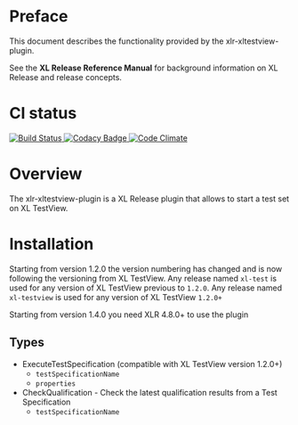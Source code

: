 # Preface #

This document describes the functionality provided by the xlr-xltestview-plugin.

See the **XL Release Reference Manual** for background information on XL Release and release concepts.


# CI status #

[![Build Status][xlr-xltestview-travis-image] ][xlr-xltestview-travis-url]
[![Codacy Badge][xlr-xltestview-codacy-image] ][xlr-xltestview-codacy-url]
[![Code Climate][xlr-xltestview-code-climate-image] ][xlr-xltestview-code-climate-url]

[xlr-xltestview-travis-image]: https://travis-ci.org/xebialabs-community/xlr-xltestview-plugin.svg?branch=master
[xlr-xltestview-travis-url]: https://travis-ci.org/xebialabs-community/xlr-xltestview-plugin
[xlr-xltestview-codacy-image]: https://api.codacy.com/project/badge/grade/27d1fc3f0d984422b6cde27b84a337d7
[xlr-xltestview-codacy-url]: https://www.codacy.com/app/joris-dewinne/xlr-xltestview-plugin
[xlr-xltestview-code-climate-image]: https://codeclimate.com/github/xebialabs-community/xlr-xltestview-plugin/badges/gpa.svg
[xlr-xltestview-code-climate-url]: https://codeclimate.com/github/xebialabs-community/xlr-xltestview-plugin

# Overview #

The xlr-xltestview-plugin is a XL Release plugin that allows to start a test set on XL TestView.

# Installation #

Starting from version 1.2.0 the version numbering has changed and is now following the versioning from XL TestView.
Any release named `xl-test` is used for any version of XL TestView previous to `1.2.0`.
Any release named `xl-testview` is used for any version of XL TestView `1.2.0+`

Starting from version 1.4.0 you need XLR 4.8.0+ to use the plugin

## Types ##

+ ExecuteTestSpecification (compatible with XL TestView version 1.2.0+)
  * `testSpecificationName`
  * `properties`
+ CheckQualification - Check the latest qualification results from a Test Specification
  * `testSpecificationName`
